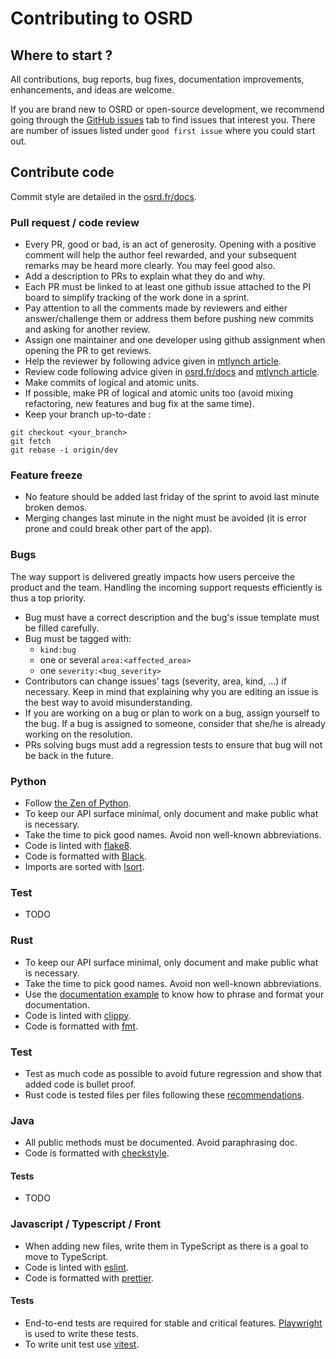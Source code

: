 # Contributing to OSRD

## Where to start ?

All contributions, bug reports, bug fixes, documentation improvements, enhancements, and ideas are welcome.

If you are brand new to OSRD or open-source development, we recommend going through the [GitHub issues](https://github.com/DGEXSolutions/osrd/issues) tab to find issues that interest you. There are number of issues listed under `good first issue` where you could start out.

## Contribute code

Commit style are detailed in the [osrd.fr/docs](https://osrd.fr/en/docs/guides/contribute/code/).

### Pull request / code review

- Every PR, good or bad, is an act of generosity.
  Opening with a positive comment will help the author feel rewarded, and your subsequent remarks may be heard more clearly.
  You may feel good also.
- Add a description to PRs to explain what they do and why.
- Each PR must be linked to at least one github issue attached to the PI board to simplify tracking of the work done in a sprint.
- Pay attention to all the comments made by reviewers and either answer/challenge them or address them before pushing new commits and asking for another review.
- Assign one maintainer and one developer using github assignment when opening the PR to get reviews.
- Help the reviewer by following advice given in [mtlynch article](https://mtlynch.io/code-review-love/).
- Review code following advice given in [osrd.fr/docs](https://osrd.fr/en/docs/guides/contribute/code-reviews/) and [mtlynch article](https://mtlynch.io/human-code-reviews-1/).
- Make commits of logical and atomic units.
- If possible, make PR of logical and atomic units too (avoid mixing refactoring, new features and bug fix at the same time).
- Keep your branch up-to-date :
```
git checkout <your_branch>
git fetch
git rebase -i origin/dev
```

### Feature freeze

- No feature should be added last friday of the sprint to avoid last minute broken demos.
- Merging changes last minute in the night must be avoided (it is error prone and could break other part of the app).

### Bugs

The way support is delivered greatly impacts how users perceive the product and the team.
Handling the incoming support requests efficiently is thus a top priority.

- Bug must have a correct description and the bug's issue template must be filled carefully.
- Bug must be tagged with:
  - `kind:bug`
  - one or several `area:<affected_area>`
  - one `severity:<bug_severity>`
- Contributors can change issues' tags (severity, area, kind, ...) if necessary. 
  Keep in mind that explaining why you are editing an issue is the best way to avoid misunderstanding.
- If you are working on a bug or plan to work on a bug, assign yourself to the bug.
  If a bug is assigned to someone, consider that she/he is already working on the resolution.
- PRs solving bugs must add a regression tests to ensure that bug will not be back in the future.

### Python

- Follow [the Zen of Python](https://www.python.org/dev/peps/pep-0020/).
- To keep our API surface minimal, only document and make public what is necessary.
- Take the time to pick good names.
  Avoid non well-known abbreviations.
- Code is linted with [flake8](https://github.com/csachs/pyproject-flake8).
- Code is formatted with [Black](https://github.com/psf/black).
- Imports are sorted with [Isort](https://github.com/PyCQA/isort).

### Test

- TODO

### Rust

- To keep our API surface minimal, only document and make public what is necessary.
- Take the time to pick good names.
  Avoid non well-known abbreviations.
- Use the [documentation example](https://doc.rust-lang.org/rust-by-example/meta/doc.html) to know how to phrase and format your documentation.
- Code is linted with [clippy](https://github.com/rust-lang/rust-clippy).
- Code is formatted with [fmt](https://github.com/rust-lang/rustfmt).

### Test

- Test as much code as possible to avoid future regression and show that added code is bullet proof.
- Rust code is tested files per files following these [recommendations](https://doc.rust-lang.org/book/ch11-01-writing-tests.html).

### Java

- All public methods must be documented.
  Avoid paraphrasing doc.
- Code is formatted with [checkstyle](https://checkstyle.sourceforge.io/).

#### Tests

- TODO

### Javascript / Typescript / Front

- When adding new files, write them in TypeScript as there is a goal to move to TypeScript.
- Code is linted with [eslint](https://eslint.org/).
- Code is formatted with [prettier](https://prettier.io/).

#### Tests

- End-to-end tests are required for stable and critical features.
  [Playwright](https://playwright.dev/) is used to write these tests.
- To write unit test use [vitest](https://vitest.dev/).
